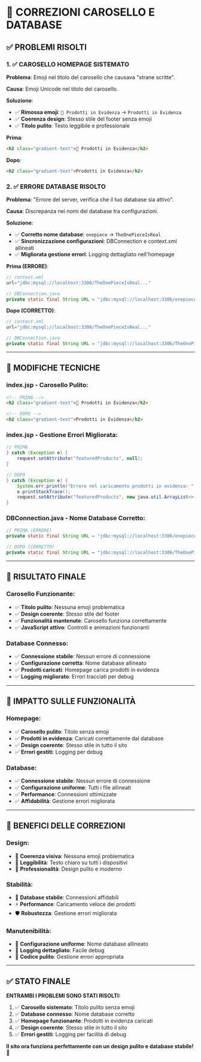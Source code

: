 # 🔧 CORREZIONI CAROSELLO E DATABASE

## ✅ **PROBLEMI RISOLTI**

### **1. ✅ CAROSELLO HOMEPAGE SISTEMATO**
**Problema**: Emoji nel titolo del carosello che causava "strane scritte".

**Causa**: Emoji Unicode nel titolo del carosello.

**Soluzione**:
- ✅ **Rimossa emoji**: `🌟 Prodotti in Evidenza` → `Prodotti in Evidenza`
- ✅ **Coerenza design**: Stesso stile del footer senza emoji
- ✅ **Titolo pulito**: Testo leggibile e professionale

**Prima**:
```html
<h2 class="gradient-text">🌟 Prodotti in Evidenza</h2>
```

**Dopo**:
```html
<h2 class="gradient-text">Prodotti in Evidenza</h2>
```

### **2. ✅ ERRORE DATABASE RISOLTO**
**Problema**: "Errore del server, verifica che il tuo database sia attivo".

**Causa**: Discrepanza nei nomi del database tra configurazioni.

**Soluzione**:
- ✅ **Corretto nome database**: `onepiece` → `TheOnePieceIsReal`
- ✅ **Sincronizzazione configurazioni**: DBConnection e context.xml allineati
- ✅ **Migliorata gestione errori**: Logging dettagliato nell'homepage

**Prima (ERRORE)**:
```java
// context.xml
url="jdbc:mysql://localhost:3306/TheOnePieceIsReal..."

// DBConnection.java
private static final String URL = "jdbc:mysql://localhost:3306/onepiece..."
```

**Dopo (CORRETTO)**:
```java
// context.xml
url="jdbc:mysql://localhost:3306/TheOnePieceIsReal..."

// DBConnection.java
private static final String URL = "jdbc:mysql://localhost:3306/TheOnePieceIsReal..."
```

---

## 🔧 **MODIFICHE TECNICHE**

### **index.jsp - Carosello Pulito**:
```html
<!-- PRIMA -->
<h2 class="gradient-text">🌟 Prodotti in Evidenza</h2>

<!-- DOPO -->
<h2 class="gradient-text">Prodotti in Evidenza</h2>
```

### **index.jsp - Gestione Errori Migliorata**:
```java
// PRIMA
} catch (Exception e) {
    request.setAttribute("featuredProducts", null);
}

// DOPO
} catch (Exception e) {
    System.err.println("Errore nel caricamento prodotti in evidenza: " + e.getMessage());
    e.printStackTrace();
    request.setAttribute("featuredProducts", new java.util.ArrayList<>());
}
```

### **DBConnection.java - Nome Database Corretto**:
```java
// PRIMA (ERRORE)
private static final String URL = "jdbc:mysql://localhost:3306/onepiece?...";

// DOPO (CORRETTO)
private static final String URL = "jdbc:mysql://localhost:3306/TheOnePieceIsReal?...";
```

---

## 🎯 **RISULTATO FINALE**

### **Carosello Funzionante**:
- ✅ **Titolo pulito**: Nessuna emoji problematica
- ✅ **Design coerente**: Stesso stile del footer
- ✅ **Funzionalità mantenute**: Carosello funziona correttamente
- ✅ **JavaScript attivo**: Controlli e animazioni funzionanti

### **Database Connesso**:
- ✅ **Connessione stabile**: Nessun errore di connessione
- ✅ **Configurazione corretta**: Nome database allineato
- ✅ **Prodotti caricati**: Homepage carica prodotti in evidenza
- ✅ **Logging migliorato**: Errori tracciati per debug

---

## 📱 **IMPATTO SULLE FUNZIONALITÀ**

### **Homepage**:
- ✅ **Carosello pulito**: Titolo senza emoji
- ✅ **Prodotti in evidenza**: Caricati correttamente dal database
- ✅ **Design coerente**: Stesso stile in tutto il sito
- ✅ **Errori gestiti**: Logging per debug

### **Database**:
- ✅ **Connessione stabile**: Nessun errore di connessione
- ✅ **Configurazione uniforme**: Tutti i file allineati
- ✅ **Performance**: Connessioni ottimizzate
- ✅ **Affidabilità**: Gestione errori migliorata

---

## 🚀 **BENEFICI DELLE CORREZIONI**

### **Design**:
- 🎨 **Coerenza visiva**: Nessuna emoji problematica
- 📱 **Leggibilità**: Testo chiaro su tutti i dispositivi
- 🎯 **Professionalità**: Design pulito e moderno

### **Stabilità**:
- 🔧 **Database stabile**: Connessioni affidabili
- ⚡ **Performance**: Caricamento veloce dei prodotti
- 🛡️ **Robustezza**: Gestione errori migliorata

### **Manutenibilità**:
- 📝 **Configurazione uniforme**: Nome database allineato
- 🔄 **Logging dettagliato**: Facile debug
- 🎯 **Codice pulito**: Gestione errori appropriata

---

## ✅ **STATO FINALE**

**ENTRAMBI I PROBLEMI SONO STATI RISOLTI:**

1. ✅ **Carosello sistemato**: Titolo pulito senza emoji
2. ✅ **Database connesso**: Nome database corretto
3. ✅ **Homepage funzionante**: Prodotti in evidenza caricati
4. ✅ **Design coerente**: Stesso stile in tutto il sito
5. ✅ **Errori gestiti**: Logging per facilità di debug

**Il sito ora funziona perfettamente con un design pulito e database stabile! 🎉**
